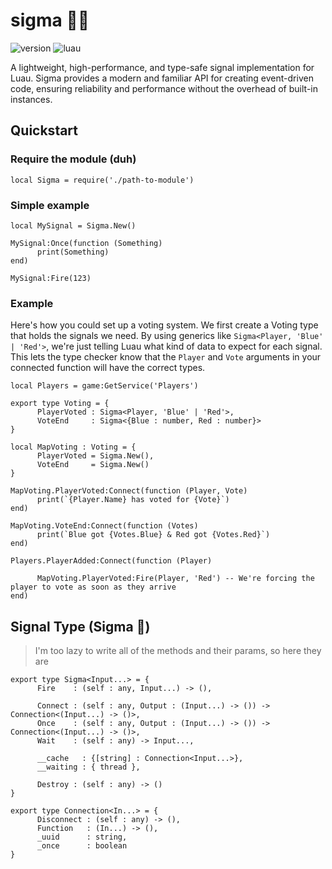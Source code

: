 # sigma 🍷🗿

![version](https://img.shields.io/badge/version-1.0.0-blue)
![luau](https://img.shields.io/badge/luau-strict-purple)

A lightweight, high-performance, and type-safe signal implementation for Luau. Sigma provides a modern and familiar API for creating event-driven code, ensuring reliability and performance without the overhead of built-in instances. 

## Quickstart

### Require the module (duh)
```luau
local Sigma = require('./path-to-module')
```
### Simple example
```luau
local MySignal = Sigma.New()

MySignal:Once(function (Something)
      print(Something)
end)

MySignal:Fire(123)
```

### Example
Here's how you could set up a voting system. We first create a Voting type that holds the signals we need. By using generics like `Sigma<Player, 'Blue' | 'Red'>`, we're just telling Luau what kind of data to expect for each signal. This lets the type checker know that the `Player` and `Vote` arguments in your connected function will have the correct types.

```luau
local Players = game:GetService('Players')

export type Voting = {
      PlayerVoted : Sigma<Player, 'Blue' | 'Red'>,
      VoteEnd     : Sigma<{Blue : number, Red : number}>
}

local MapVoting : Voting = {
      PlayerVoted = Sigma.New(),
      VoteEnd     = Sigma.New()
}

MapVoting.PlayerVoted:Connect(function (Player, Vote)
      print(`{Player.Name} has voted for {Vote}`)
end)

MapVoting.VoteEnd:Connect(function (Votes)
      print(`Blue got {Votes.Blue} & Red got {Votes.Red}`)
end)

Players.PlayerAdded:Connect(function (Player)
      
      MapVoting.PlayerVoted:Fire(Player, 'Red') -- We're forcing the player to vote as soon as they arrive
end)
```

## Signal Type (Sigma 🗿)
> I'm too lazy to write all of the methods and their params, so here they are
```luau
export type Sigma<Input...> = {
      Fire    : (self : any, Input...) -> (),
      
      Connect : (self : any, Output : (Input...) -> ()) -> Connection<(Input...) -> ()>,
      Once    : (self : any, Output : (Input...) -> ()) -> Connection<(Input...) -> ()>,
      Wait    : (self : any) -> Input...,
      
      __cache   : {[string] : Connection<Input...>},
      __waiting : { thread },
      
      Destroy : (self : any) -> ()
}

export type Connection<In...> = {
      Disconnect : (self : any) -> (),
      Function   : (In...) -> (),
      _uuid      : string,
      _once      : boolean
}

```
